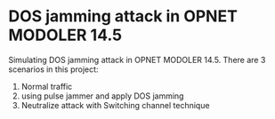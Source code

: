 # DOS jamming attack in OPNET MODOLER 14.5

Simulating DOS jamming attack in OPNET MODOLER 14.5.
There are 3 scenarios in this project:

 1. Normal traffic
 2. using pulse jammer and apply DOS jamming
 3. Neutralize attack with Switching channel technique
